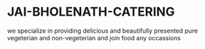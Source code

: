 # JAI-BHOLENATH-CATERING
we specialize in providing delicious and beautifully presented pure vegeterian and non-vegeterian and join food any occassions

